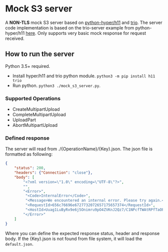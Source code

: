 # Mock S3 server

A **NON-TLS** mock S3 server based on [python-hyper/h11](https://github.com/python-hyper/h11) and [trio](http://trio.readthedocs.io/en/latest/index.html). The server code implementation is based on the trio-server example from python-hyper/h11 [here](https://github.com/python-hyper/h11/blob/master/examples/trio-server.py). Only supports very basic mock response for request received.

## How to run the server

Python 3.5+ required.

- Install hyper/h11 and trio python module. `python3 -m pip install h11 trio`
- Run python. `python3 ./mock_s3_server.py`.

### Supported Operations

- CreateMultipartUpload
- CompleteMultipartUpload
- UploadPart
- AbortMultipartUpload

### Defined response

The server will read from ./{OperationName}/{Key}.json. The json file is formatted as following:

```json
{
    "status": 200,
    "headers": {"Connection": "close"},
    "body": [
        "<?xml version=\"1.0\" encoding=\"UTF-8\"?>",
        "",
        "<Error>",
         "<Code>InternalError</Code>",
         "<Message>We encountered an internal error. Please try again.</Message>",
         "<RequestId>656c76696e6727732072657175657374</RequestId>",
         "<HostId>Uuag1LuByRx9e6j5Onimru9pO4ZVKnJ2Qz7/C1NPcfTWAtRPfTaOFg==</HostId>",
        "</Error>"
    ]
}
```

Where you can define the expected response status, header and response body. If the {Key}.json is not found from file system, it will load the `default.json`.
